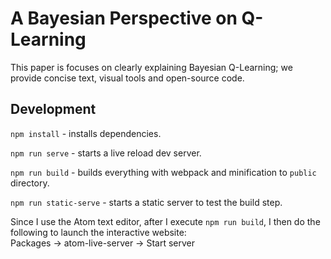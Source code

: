 # A Bayesian Perspective on Q-Learning

This paper is focuses on clearly explaining Bayesian Q-Learning; we provide concise text, visual tools and open-source code.

## Development

`npm install` - installs dependencies.

`npm run serve` - starts a live reload dev server.

`npm run build` - builds everything with webpack and minification to `public` directory.

`npm run static-serve` - starts a static server to test the build step.

Since I use the Atom text editor, after I execute `npm run build`, I then do the following to launch the interactive website:
<br>
Packages -> atom-live-server -> Start server
